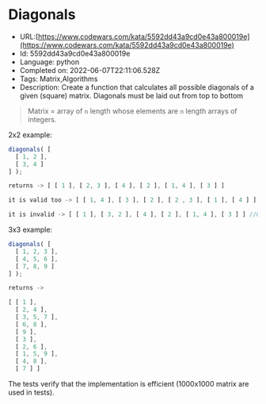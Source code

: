 # Diagonals

 - URL:[https://www.codewars.com/kata/5592dd43a9cd0e43a800019e](https://www.codewars.com/kata/5592dd43a9cd0e43a800019e)
 - Id: 5592dd43a9cd0e43a800019e
 - Language: python
 - Completed on: 2022-06-07T22:11:06.528Z
 - Tags: Matrix,Algorithms
 - Description:
Create a function that calculates all possible diagonals of a given (square) matrix.
Diagonals must be laid out from top to bottom


> Matrix = array of `n` length whose elements are `n` length arrays of integers.

2x2 example:

```javascript
diagonals( [
  [ 1, 2 ],
  [ 3, 4 ]
] ); 

returns -> [ [ 1 ], [ 2, 3 ], [ 4 ], [ 2 ], [ 1, 4 ], [ 3 ] ]

it is valid too -> [ [ 1, 4 ], [ 3 ], [ 2 ], [ 2 , 3 ], [ 1 ], [ 4 ] ] //Order of the returned array does not matter

it is invalid -> [ [ 1 ], [ 3, 2 ], [ 4 ], [ 2 ], [ 1, 4 ], [ 3 ] ] //Order of each diagonal must be preserved
```

3x3 example:

```javascript
diagonals( [
  [ 1, 2, 3 ],
  [ 4, 5, 6 ],
  [ 7, 8, 9 ]
] ); 

returns ->

[ [ 1 ],
  [ 2, 4 ],
  [ 3, 5, 7 ],
  [ 6, 8 ],
  [ 9 ],
  [ 3 ],
  [ 2, 6 ],
  [ 1, 5, 9 ],
  [ 4, 8 ],
  [ 7 ] ]
```

The tests verify that the implementation is efficient (1000x1000 matrix are used in tests).
